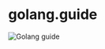# golang.guide

<img src="https://golang.guide/dist/img/gophers/golang-guide-gopher-img.png" alt="Golang guide" />